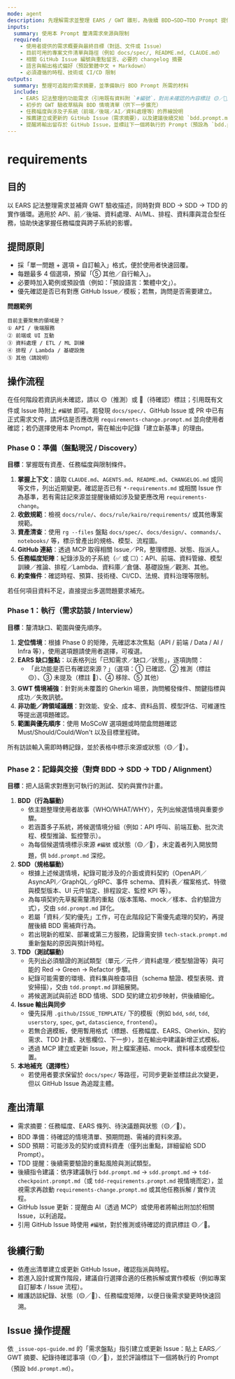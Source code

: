 ```yaml
---
mode: agent
description: 先理解需求並整理 EARS / GWT 雛形，為後續 BDD→SDD→TDD Prompt 提供完整輸入
inputs:
  summary: 使用本 Prompt 釐清需求來源與限制
  required:
    - 使用者提供的需求概要與最終目標（對話、文件或 Issue）
    - 目前可用的專案文件清單與路徑（例如 docs/spec/, README.md, CLAUDE.md）
    - 相關 GitHub Issue 編號與重點留言、必要的 changelog 摘要
    - 語言與輸出格式偏好（預設繁體中文 + Markdown）
    - 必須遵循的時程、技術或 CI/CD 限制
outputs:
  summary: 整理可追蹤的需求摘要，並準備執行 BDD Prompt 所需的材料
  include:
    - EARS 記法整理的功能需求（引用既有資料附 `#編號`，對尚未確認的內容標註 🟡／🔴）
    - 初步的 GWT 驗收草稿與 BDD 情境清單（供下一步擴充）
    - 任務幅度與涉及子系統（前端／後端／AI／資料處理等）的界線說明
    - 推薦建立或更新的 GitHub Issue（需求摘要），以及建議後續交給 `bdd.prompt.md` 的重點題目
    - 提醒將輸出留存於 GitHub Issue，並標註下一個將執行的 Prompt（預設為 `bdd.prompt.md`）
---
```


# requirements

## 目的

以 EARS 記法整理需求並補齊 GWT 驗收描述，同時對齊 BDD → SDD → TDD 的實作循環。適用於 API、前／後端、資料處理、AI/ML、排程、資料庫與混合型任務，協助快速掌握任務幅度與跨子系統的影響。

## 提問原則

- 採「單一問題 + 選項 + 自訂輸入」格式，便於使用者快速回覆。
- 每題最多 4 個選項，預留「⑤ 其他／自行輸入」。
- 必要時加入範例或預設值（例如：「預設語言：繁體中文」）。
- 優先確認是否已有對應 GitHub Issue／模板；若無，詢問是否需要建立。

**問題範例**
```
目前主要聚焦的領域是？
① API / 後端服務
② 前端或 UI 互動
③ 資料處理 / ETL / ML 訓練
④ 排程 / Lambda / 基礎設施
⑤ 其他（請說明）
```

## 操作流程

在任何階段若資訊尚未確認，請以 🟡（推測）或 🔴（待確認）標註；引用既有文件或 Issue 時附上 `#編號` 即可。若發現 `docs/spec/`、GitHub Issue 或 PR 中已有正式需求文件，請評估是否應改用 `requirements-change.prompt.md` 並向使用者確認；若仍選擇使用本 Prompt，需在輸出中記錄「建立新基準」的理由。

### Phase 0：準備（盤點現況 / Discovery）

**目標**：掌握既有資產、任務幅度與限制條件。

1. **掌握上下文**：讀取 `CLAUDE.md`、`AGENTS.md`、`README.md`、`CHANGELOG.md` 或同等文件，列出近期變更。確認是否已有 `*-requirements.md` 或相關 Issue 作為基準，若有需註記來源並提醒後續如涉及變更應改用 `requirements-change`。
2. **收斂規範**：檢視 `docs/rule/`、`docs/rule/kairo/requirements/` 或其他專案規範。
3. **資產清查**：使用 `rg --files` 盤點 `docs/spec/`、`docs/design/`、`commands/`、`notebooks/` 等，標示曾產出的規格、模型、流程圖。
4. **GitHub 連結**：透過 MCP 取得相關 Issue／PR，整理標題、狀態、指派人。
5. **任務幅度矩陣**：紀錄涉及的子系統（✅ 或 ☐）：API、前端、資料管線、模型訓練／推論、排程／Lambda、資料庫／倉儲、基礎設施／觀測、其他。
6. **約束條件**：確認時程、預算、技術棧、CI/CD、法規、資料治理等限制。

若任何項目資料不足，直接提出多選問題要求補充。

### Phase 1：執行（需求訪談 / Interview）

**目標**：釐清缺口、範圍與優先順序。

1. **定位情境**：根據 Phase 0 的矩陣，先確認本次焦點（API / 前端 / Data / AI / Infra 等），使用選項題請使用者選擇，可複選。
2. **EARS 缺口盤點**：以表格列出「已知需求／缺口／狀態」，逐項詢問：
   - 「此功能是否已有確認來源？」（選項：① 已確認、② 推測（標註 🟡）、③ 未提及（標註 🔴）、④ 移除、⑤ 其他）
3. **GWT 情境補強**：針對尚未覆蓋的 Gherkin 場景，詢問觸發條件、關鍵指標與成功／失敗訊號。
4. **非功能／跨領域議題**：對效能、安全、成本、資料品質、模型評估、可維運性等提出選項題確認。
5. **範圍與優先順序**：使用 MoSCoW 選項題或時間盒問題確認 Must/Should/Could/Won't 以及目標里程碑。

所有訪談輸入需即時轉記錄，並於表格中標示來源或狀態（🟡／🔴）。

### Phase 2：記錄與交接（對齊 BDD → SDD → TDD / Alignment）

**目標**：把人話需求對應到可執行的測試、契約與實作計畫。

1. **BDD（行為驅動）**
   - 依主題整理使用者故事（WHO/WHAT/WHY），先列出候選情境與重要步驟。
   - 若涵蓋多子系統，將候選情境分組（例如：API 呼叫、前端互動、批次流程、模型推論、監控警示）。
   - 為每個候選情境標示來源 `#編號` 或狀態（🟡／🔴），未定義者列入開放問題，供 `bdd.prompt.md` 深挖。
2. **SDD（規格驅動）**
   - 根據上述候選情境，紀錄可能涉及的介面或資料契約（OpenAPI／AsyncAPI／GraphQL／gRPC、事件 schema、資料表／檔案格式、特徵與模型版本、UI 元件協定、排程設定、監控 KPI 等）。
   - 為每項契約先草擬需釐清的重點（版本策略、mock／樣本、合約驗證方式），交由 `sdd.prompt.md` 詳化。
   - 若屬「資料／契約優先」工作，可在此階段記下需優先處理的契約，再提醒後續 BDD 需補齊行為。
   - 若出現新的框架、部署或第三方服務，記錄需安排 `tech-stack.prompt.md` 重新盤點的原因與預計時程。
3. **TDD（測試驅動）**
   - 先列出必須驗證的測試類型（單元／元件／資料處理／模型驗證等）與可能的 Red → Green → Refactor 步驟。
   - 紀錄可能需要的環境、資料集與檢查項目（schema 驗證、模型表現、資安掃描），交由 `tdd.prompt.md` 詳細展開。
   - 將候選測試與前述 BDD 情境、SDD 契約建立初步映射，供後續細化。
4. **Issue 輸出與同步**
   - 優先採用 `.github/ISSUE_TEMPLATE/` 下的模板（例如 `bdd`, `sdd`, `tdd`, `userstory`, `spec`, `gwt`, `datascience`, `frontend`）。
   - 若無合適模板，使用暫用格式（標題、任務幅度、EARS、Gherkin、契約需求、TDD 計畫、狀態欄位、下一步），並在輸出中建議新增正式模板。
   - 透過 MCP 建立或更新 Issue，附上檔案連結、mock、資料樣本或模型位置。
5. **本地補充（選擇性）**
   - 若使用者要求保留於 `docs/spec/` 等路徑，可同步更新並標註此次變更，但以 GitHub Issue 為追蹤主體。

## 產出清單

- 需求摘要：任務幅度、EARS 條列、待決議題與狀態（🟡／🔴）。
- BDD 準備：待確認的情境清單、預期問題、需補的資料來源。
- SDD 預期：可能涉及的契約或資料資產（僅列出重點，詳細留給 SDD Prompt）。
- TDD 提醒：後續需要驗證的重點風險與測試類型。
- 後續指令建議：依序建議執行 `bdd.prompt.md` → `sdd.prompt.md` → `tdd-checkpoint.prompt.md`（或 `tdd-requirements.prompt.md` 視情境而定），並視需求再啟動 `requirements-change.prompt.md` 或其他任務拆解 / 實作流程。
- GitHub Issue 更新：提醒由 AI（透過 MCP）或使用者將輸出附加於相關 Issue，以利追蹤。
- 引用 GitHub Issue 時使用 `#編號`，對於推測或待確認的資訊標註 🟡／🔴。

## 後續行動

- 依產出清單建立或更新 GitHub Issue，確認指派與時程。
- 若進入設計或實作階段，建議自行選擇合適的任務拆解或實作模板（例如專案自訂腳本 / Issue 流程）。
- 維護訪談紀錄、狀態（🟡／🔴）、任務幅度矩陣，以便日後需求變更時快速回溯。

## Issue 操作提醒

依 `_issue-ops-guide.md` 的「需求盤點」指引建立或更新 Issue：貼上 EARS／GWT 摘要、紀錄待確認事項（🟡／🔴），並於評論標註下一個將執行的 Prompt（預設 `bdd.prompt.md`）。
